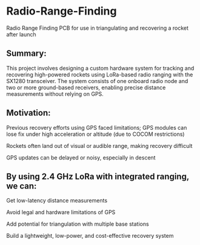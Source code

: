 # Radio-Range-Finding
Radio Range Finding PCB for use in triangulating and recovering a rocket after launch

## Summary: 
  
  This project involves designing a custom hardware system for tracking and recovering high-powered rockets using LoRa-based radio ranging with the SX1280 transceiver. The system consists of one onboard radio node and two or more ground-based receivers, enabling  precise distance measurements without relying on GPS.


## Motivation:
 
  Previous recovery efforts using GPS faced limitations; GPS modules can lose fix under high acceleration or altitude (due to COCOM restrictions)
  
  Rockets often land out of visual or audible range, making recovery difficult
  
  GPS updates can be delayed or noisy, especially in descent


## By using 2.4 GHz LoRa with integrated ranging, we can:
  Get low-latency distance measurements
  
  Avoid legal and hardware limitations of GPS
 
  Add potential for triangulation with multiple base stations
  
  Build a lightweight, low-power, and cost-effective recovery system
